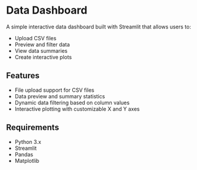 # Data Dashboard

A simple interactive data dashboard built with Streamlit that allows users to:
- Upload CSV files
- Preview and filter data
- View data summaries
- Create interactive plots

## Features
- File upload support for CSV files
- Data preview and summary statistics
- Dynamic data filtering based on column values
- Interactive plotting with customizable X and Y axes

## Requirements
- Python 3.x
- Streamlit
- Pandas
- Matplotlib
